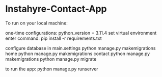 # Instahyre-Contact-App

To run on your local machine:

one-time configurations:
python_version = 3.11.4
set virtual environment
enter command:
pip install -r requirements.txt

configure database in main.settings
python manage.py makemigrations home
python manage.py makemigrations contact
python manage.py makemigrations
python manage.py migrate

to run the app:
python manage.py runserver
